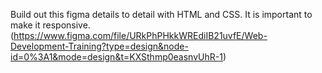 Build out this figma details to detail with HTML and CSS. It is important to make it responsive. 
(https://www.figma.com/file/URkPhPHkkWREdiIB21uvfE/Web-Development-Training?type=design&node-id=0%3A1&mode=design&t=KXSthmp0easnvUhR-1)

